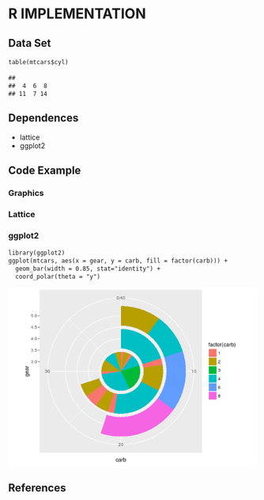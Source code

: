R IMPLEMENTATION
================

Data Set
--------

    table(mtcars$cyl)

    ## 
    ##  4  6  8 
    ## 11  7 14

Dependences
-----------

-   lattice
-   ggplot2

Code Example
------------

### Graphics

### Lattice

### ggplot2

    library(ggplot2)
    ggplot(mtcars, aes(x = gear, y = carb, fill = factor(carb))) + 
      geom_bar(width = 0.85, stat="identity") +    
      coord_polar(theta = "y") 

![](A42Ring_ChartR_files/figure-markdown_strict/unnamed-chunk-4-1.png)<!-- -->

References
----------
